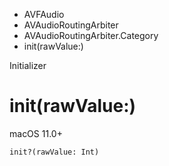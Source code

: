 

- AVFAudio
- AVAudioRoutingArbiter
- AVAudioRoutingArbiter.Category
-  init(rawValue:) 

Initializer

# init(rawValue:)

macOS 11.0+

``` source
init?(rawValue: Int)
```

